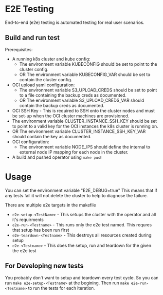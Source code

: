 # E2E Testing

End-to-end (e2e) testing is automated testing for real user scenarios.

## Build and run test

Prerequisites:
 - A running k8s cluster and kube config:
   - The environment variable KUBECONFIG should be set to point to the cluster config.
   - OR The environment variable KUBECONFIG_VAR should be set to contain the cluster config.
 - OCI upload yaml configuration:
   - The environment variable S3_UPLOAD_CREDS should be set to point to a file containing the backup creds as documented.
   - OR The environment variable S3_UPLOAD_CREDS_VAR should contain the backup creds as documented.
 - OCI SSH Key - This is required to SSH onto the cluster nodes and must be set-up when the OCI cluster machines are provisioned.
  - The environment variable CLUSTER_INSTANCE_SSH_KEY should be set to point to a valid key for the OCI instances the k8s cluster is running on.
   - OR The environment variable CLUSTER_INSTANCE_SSH_KEY_VAR should contain the key as documented.
 - OCI configuration:
   - The environment variable NODE_IPS should define the internal to external node IP mapping for each node in the cluster.
 - A build and pushed operator using `make push`

# Usage

You can set the environment variable "E2E_DEBUG=true" This means that if any tests fail it will not delete the cluster
to help to diagnose the failure.

There are multiple e2e targets in the makefile

 - `e2e-setup-<TestName>` - This setups the cluster with the operator and all it's requirments
 - `e2e-run-<Testname>` - This runs only the e2e test named. This requres that setup has been run first
 - `e2e-teardown-<Testname>` - This destroys all resources created during setup
 - `e2e-<Testname>` - This does the setup, run and teardown for the given the e2e test

## For Developing new tests

You probably don't want to setup and teardown every test cycle. So you can run
`make e2e-setup-<Testname>` at the begining.  Then run `make e2e-run-<Testname>` to run the tests for each iteration.
